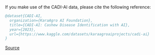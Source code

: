 If you make use of the CADI-AI data, please cite the following reference:

``` bibtex 
@dataset{CADI-AI,
  organization={KaraAgro AI Foundation},
  title={CADI-AI: Cashew Disease Identification with AI},
  year={2023},
  url={https://www.kaggle.com/datasets/karaagroaiprojects/cadi-ai}
}
```

[Source](https://www.kaggle.com/datasets/karaagroaiprojects/cadi-ai)